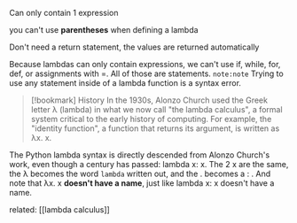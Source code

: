 
Can only contain 1 expression

you can't use **parentheses**  when defining a lambda

Don't need a return statement, the values are returned automatically

Because lambdas can only contain expressions, we can't use if, while, for, def, or assignments with =. All of those are statements. 
`note:note` Trying to use any statement inside of a lambda function is a syntax error.

> [!bookmark] History
> In the 1930s, Alonzo Church used the Greek letter λ (lambda) in what we now call "the lambda calculus", a formal system critical to the early history of computing. For example, the "identity function", a function that returns its argument, is written as λx. x.
>
The Python lambda syntax is directly descended from Alonzo Church's work, even though a century has passed: lambda x: x. 
The 2 x are the same, the λ becomes the word `lambda` written out, and the . becomes a : . And note that λx. x **doesn't have a name**, just like lambda x: x doesn't have a name.

related: [[lambda calculus]]